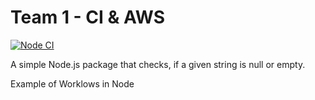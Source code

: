 # Team 1 - CI & AWS

[![Node CI](https://github.com/johntrehearn/AWS-CI-Node/actions/workflows/main.yml/badge.svg?event=push)](https://github.com/johntrehearn/AWS-CI-Node/actions/workflows/main.yml)

A simple Node.js package that checks, if a given string is null or empty.

Example of Worklows in Node

